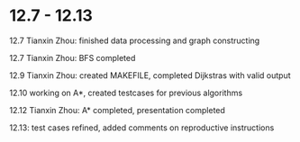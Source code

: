 # **12.7 - 12.13**
12.7 Tianxin Zhou: finished data processing and graph constructing

12.7 Tianxin Zhou: BFS completed

12.9 Tianxin Zhou: created MAKEFILE, completed Dijkstras with valid output

12.10 working on A*, created testcases for previous algorithms

12.12 Tianxin Zhou: A* completed, presentation completed

12.13: test cases refined, added comments on reproductive instructions